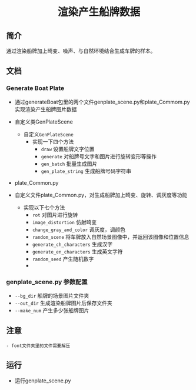 <h1><p align="center">渲染产生船牌数据</p></h1>

## 简介

通过渲染船牌加上畸变、噪声、与自然环境结合生成车牌的样本。

## 文档

### Generate Boat Plate

- 通过generateBoat包里的两个文件genplate_scene.py和plate_Commom.py实现渲染产生船牌图片数据
- 自定义类GenPlateScene
  - 自定义`GenPlateScene`
    - 实现一下四个方法 
      - `draw` 设置船牌文字位置
      - `generate` 对船牌号文字和图片进行旋转变形等操作
      - `gen_batch` 批量生成图片
      - `gen_plate_string` 生成船牌号码字符串
     
- plate_Common.py
 - 自定义文件plate_Common.py，对生成船牌加上畸变、旋转、调灰度等功能
    - 实现以下七个方法     
      - `rot` 对图片进行旋转
      - `image_distortion` 仿射畸变
      - `change_gray_and_color` 调灰度，调颜色
      - `random_scene` 将车牌放入自然场景图像中，并返回该图像和位置信息
      - `generate_ch_characters` 生成汉字
      - `generate_en_characters` 生成英文字符
      - `random_seed` 产生随机数字
      - 
### genplate_scene.py 参数配置
- `--bg_dir` 船牌的场景图片文件夹
- `--out_dir` 生成渲染船牌图片后保存文件夹
- `--make_num` 产生多少张船牌图片

## 注意
    - font文件夹里的文件需要解压
    
## 运行
- 运行genplate_scene.py
